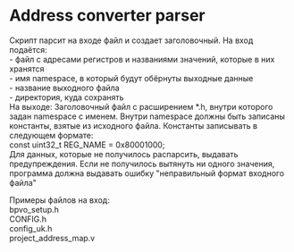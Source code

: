 # Address converter parser
Скрипт парсит на входе файл и создает заголовочный.
На вход подаётся:  
    - файл с адресами регистров и названиями значений, которые в них хранятся  
    - имя namespace, в который будут обёрнуты выходные данные  
    - название выходного файла  
    - директория, куда сохранять  
На выходе: Заголовочный файл с расширением *.h, внутри которого задан namespace c именем. Внутри namespace должны быть записаны константы, взятые из исходного файла. Константы записывать в следующем формате:  
const uint32_t REG_NAME       = 0x80001000;  
Для данных, которые не получилось распарсить, выдавать предупреждения. Если не получилось вытянуть ни одного значения, программа должна выдавать ошибку "неправильный формат входного файла"    

Примеры файлов на вход:  
bpvo_setup.h  
CONFIG.h  
config_uk.h  
project_address_map.v  

